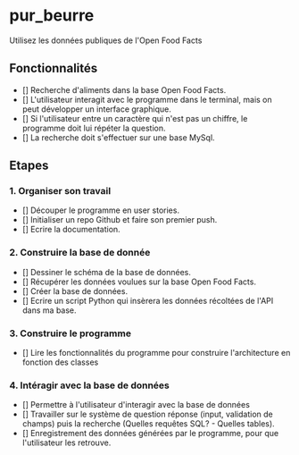 # pur_beurre
Utilisez les données publiques de l'Open Food Facts

## Fonctionnalités

  - [] Recherche d'aliments dans la base Open Food Facts.
  - [] L'utilisateur interagit avec le programme dans le terminal, mais on peut développer un interface graphique.
  - [] Si l'utilisateur entre un caractère qui n'est pas un chiffre, le programme doit lui répéter la question.
  - [] La recherche doit s'effectuer sur une base MySql.

## Etapes

### 1. Organiser son travail
  - [] Découper le programme en user stories.
  - [] Initialiser un repo Github et faire son premier push.
  - [] Ecrire la documentation.

### 2. Construire la base de donnée
  - [] Dessiner le schéma de la base de données.
  - [] Récupérer les données voulues sur la base Open Food Facts.
  - [] Créer la base de données.
  - [] Ecrire un script Python qui insèrera les données récoltées de l'API dans ma base.

### 3. Construire le programme
  - [] Lire les fonctionnalités du programme pour construire l'architecture en fonction des classes

### 4. Intéragir avec la base de données
  - [] Permettre à l'utilisateur d'interagir avec la base de données
  - [] Travailler sur le système de question réponse (input, validation de champs) puis la recherche (Quelles requêtes SQL? - Quelles tables).
  - [] Enregistrement des données générées par le programme, pour que l'utilisateur les retrouve.


